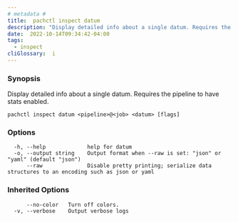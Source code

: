 ```yaml
---
# metadata # 
title:  pachctl inspect datum
description: "Display detailed info about a single datum. Requires the pipeline to have stats enabled."
date:  2022-10-14T09:34:42-04:00
tags:
  - inspect
cliGlossary:  i
---
```


### Synopsis

Display detailed info about a single datum. Requires the pipeline to have stats enabled.

```
pachctl inspect datum <pipeline>@<job> <datum> [flags]
```

### Options

```
  -h, --help             help for datum
  -o, --output string    Output format when --raw is set: "json" or "yaml" (default "json")
      --raw              Disable pretty printing; serialize data structures to an encoding such as json or yaml
```

### Inherited Options

```
      --no-color   Turn off colors.
  -v, --verbose    Output verbose logs
```

